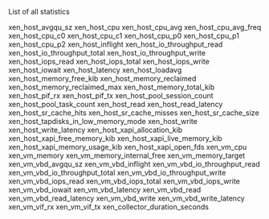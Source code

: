 List of all statistics

xen_host_avgqu_sz
xen_host_cpu
xen_host_cpu_avg
xen_host_cpu_avg_freq
xen_host_cpu_c0
xen_host_cpu_c1
xen_host_cpu_p0
xen_host_cpu_p1
xen_host_cpu_p2
xen_host_inflight
xen_host_io_throughput_read
xen_host_io_throughput_total
xen_host_io_throughput_write
xen_host_iops_read
xen_host_iops_total
xen_host_iops_write
xen_host_iowait
xen_host_latency
xen_host_loadavg
xen_host_memory_free_kib
xen_host_memory_reclaimed
xen_host_memory_reclaimed_max
xen_host_memory_total_kib
xen_host_pif_rx
xen_host_pif_tx
xen_host_pool_session_count
xen_host_pool_task_count
xen_host_read
xen_host_read_latency
xen_host_sr_cache_hits
xen_host_sr_cache_misses
xen_host_sr_cache_size
xen_host_tapdisks_in_low_memory_mode
xen_host_write
xen_host_write_latency
xen_host_xapi_allocation_kib
xen_host_xapi_free_memory_kib
xen_host_xapi_live_memory_kib
xen_host_xapi_memory_usage_kib
xen_host_xapi_open_fds
xen_vm_cpu
xen_vm_memory
xen_vm_memory_internal_free
xen_vm_memory_target
xen_vm_vbd_avgqu_sz
xen_vm_vbd_inflight
xen_vm_vbd_io_throughput_read
xen_vm_vbd_io_throughput_total
xen_vm_vbd_io_throughput_write
xen_vm_vbd_iops_read
xen_vm_vbd_iops_total
xen_vm_vbd_iops_write
xen_vm_vbd_iowait
xen_vm_vbd_latency
xen_vm_vbd_read
xen_vm_vbd_read_latency
xen_vm_vbd_write
xen_vm_vbd_write_latency
xen_vm_vif_rx
xen_vm_vif_tx
xen_collector_duration_seconds